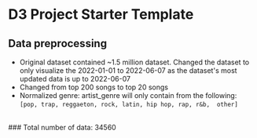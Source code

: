 # D3 Project Starter Template

## Data preprocessing

- Original dataset contained ~1.5 million dataset. Changed the dataset to only visualize the 2022-01-01 to 2022-06-07 as the dataset's most updated data is up to 2022-06-07
- Changed from top 200 songs to top 20 songs
- Normalized genre: artist_genre will only contain from the following: `[pop, trap, reggaeton, rock, latin, hip hop, rap, r&b,  other]`
<br>
### Total number of data: 34560  
